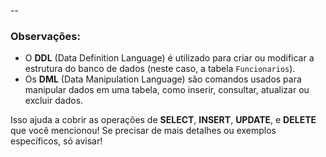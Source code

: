--

### Observações:

* O **DDL** (Data Definition Language) é utilizado para criar ou modificar a estrutura do banco de dados (neste caso, a tabela `Funcionarios`).
* Os **DML** (Data Manipulation Language) são comandos usados para manipular dados em uma tabela, como inserir, consultar, atualizar ou excluir dados.

Isso ajuda a cobrir as operações de **SELECT**, **INSERT**, **UPDATE**, e **DELETE** que você mencionou! Se precisar de mais detalhes ou exemplos específicos, só avisar!
